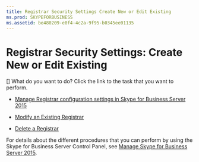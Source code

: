 ```yaml
---
title: Registrar Security Settings Create New or Edit Existing
ms.prod: SKYPEFORBUSINESS
ms.assetid: be480209-e0f4-4c2a-9f95-b0345ee01135
---
```



# Registrar Security Settings: Create New or Edit Existing
[]
What do you want to do? Click the link to the task that you want to perform.
  
    
    


-  [Manage Registrar configuration settings in Skype for Business Server 2015](manage-registrar-configuration-settings-in-skype-for-business-server-2015.md)
    
  
-  [Modify an Existing Registrar](http://technet.microsoft.com/library/a8931511-3e66-49ed-a3ec-03bcd61ce1f0.aspx)
    
  
-  [Delete a Registrar](http://technet.microsoft.com/library/ae43cd75-cae4-4f78-b037-779a2cdb583b.aspx)
    
  
For details about the different procedures that you can perform by using the Skype for Business Server Control Panel, see  [Manage Skype for Business Server 2015](manage-skype-for-business-server-2015.md).
